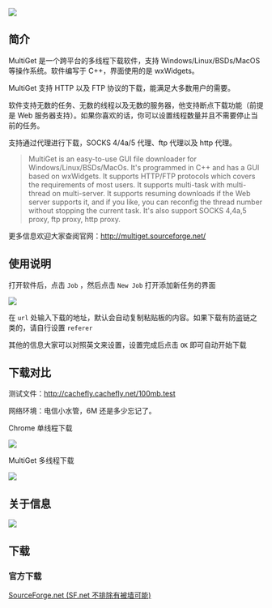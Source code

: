 <!--
MultiGet - 一个超简单的多线程下载工具
MultiGet 是一个跨平台的多线程下载软件，支持Windows/Linux/BSDs/MacOS等操作系统。软件编写于C++，界面使用的是wxWidgets。
1497685574
-->

![](https://imlonghao.b-cdn.net/files/6/5bbb239e7bae4.jpg)

## 简介

MultiGet 是一个跨平台的多线程下载软件，支持 Windows/Linux/BSDs/MacOS 等操作系统。软件编写于 C++，界面使用的是 wxWidgets。

MultiGet 支持 HTTP 以及 FTP 协议的下载，能满足大多数用户的需要。

软件支持无数的任务、无数的线程以及无数的服务器，他支持断点下载功能（前提是 Web 服务器支持）。如果你喜欢的话，你可以设置线程数量并且不需要停止当前的任务。

支持通过代理进行下载，SOCKS 4/4a/5 代理、ftp 代理以及 http 代理。

> MultiGet is an easy-to-use GUI file downloader for Windows/Linux/BSDs/MacOs. It's programmed in C++ and has a GUI based on wxWidgets. It supports HTTP/FTP protocols which covers the requirements of most users. It supports multi-task with multi-thread on multi-server. It supports resuming downloads if the Web server supports it, and if you like, you can reconfig the thread number without stopping the current task. It's also support SOCKS 4,4a,5 proxy, ftp proxy, http proxy.

更多信息欢迎大家查阅官网：http://multiget.sourceforge.net/

## 使用说明

打开软件后，点击 `Job` ，然后点击 `New Job` 打开添加新任务的界面

![](https://imlonghao.b-cdn.net/files/6/5bbb23b2ef3b8.jpg)

在 `url` 处输入下载的地址，默认会自动复制粘贴板的内容。如果下载有防盗链之类的，请自行设置 `referer`

其他的信息大家可以对照英文来设置，设置完成后点击 `OK` 即可自动开始下载

## 下载对比

测试文件：http://cachefly.cachefly.net/100mb.test

网络环境：电信小水管，6M 还是多少忘记了。

Chrome 单线程下载

![](https://imlonghao.b-cdn.net/files/6/5bbb23cc2de3a.jpg)

MultiGet 多线程下载

![](https://imlonghao.b-cdn.net/files/6/5bbb23dc2fe6b.jpg)

## 关于信息

![](https://imlonghao.b-cdn.net/files/6/5bbb23f23ac49.jpg)

## 下载

### 官方下载

[SourceForge.net (SF.net 不排除有被墙可能)](http://sourceforge.net/projects/multiget/files/)
